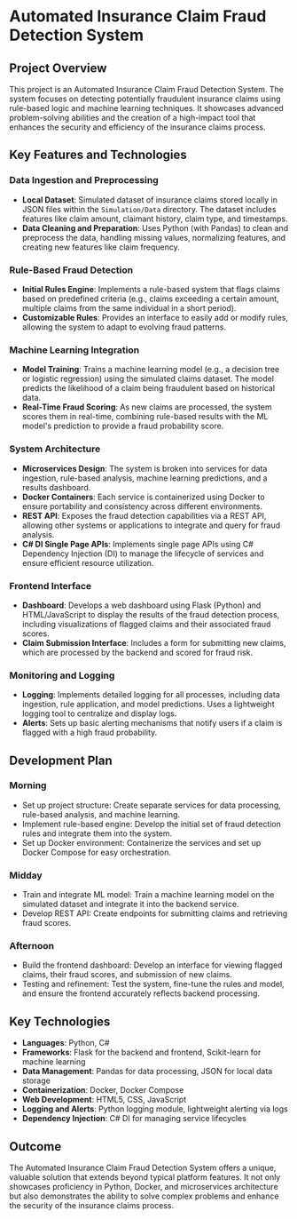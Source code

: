 # Automated Insurance Claim Fraud Detection System

## Project Overview

This project is an Automated Insurance Claim Fraud Detection System. The system focuses on detecting potentially fraudulent insurance claims using rule-based logic and machine learning techniques. It showcases advanced problem-solving abilities and the creation of a high-impact tool that enhances the security and efficiency of the insurance claims process.

## Key Features and Technologies

### Data Ingestion and Preprocessing
- **Local Dataset**: Simulated dataset of insurance claims stored locally in JSON files within the `Simulation/Data` directory. The dataset includes features like claim amount, claimant history, claim type, and timestamps.
- **Data Cleaning and Preparation**: Uses Python (with Pandas) to clean and preprocess the data, handling missing values, normalizing features, and creating new features like claim frequency.

### Rule-Based Fraud Detection
- **Initial Rules Engine**: Implements a rule-based system that flags claims based on predefined criteria (e.g., claims exceeding a certain amount, multiple claims from the same individual in a short period).
- **Customizable Rules**: Provides an interface to easily add or modify rules, allowing the system to adapt to evolving fraud patterns.

### Machine Learning Integration
- **Model Training**: Trains a machine learning model (e.g., a decision tree or logistic regression) using the simulated claims dataset. The model predicts the likelihood of a claim being fraudulent based on historical data.
- **Real-Time Fraud Scoring**: As new claims are processed, the system scores them in real-time, combining rule-based results with the ML model's prediction to provide a fraud probability score.

### System Architecture
- **Microservices Design**: The system is broken into services for data ingestion, rule-based analysis, machine learning predictions, and a results dashboard.
- **Docker Containers**: Each service is containerized using Docker to ensure portability and consistency across different environments.
- **REST API**: Exposes the fraud detection capabilities via a REST API, allowing other systems or applications to integrate and query for fraud analysis.
- **C# DI Single Page APIs**: Implements single page APIs using C# Dependency Injection (DI) to manage the lifecycle of services and ensure efficient resource utilization.

### Frontend Interface
- **Dashboard**: Develops a web dashboard using Flask (Python) and HTML/JavaScript to display the results of the fraud detection process, including visualizations of flagged claims and their associated fraud scores.
- **Claim Submission Interface**: Includes a form for submitting new claims, which are processed by the backend and scored for fraud risk.

### Monitoring and Logging
- **Logging**: Implements detailed logging for all processes, including data ingestion, rule application, and model predictions. Uses a lightweight logging tool to centralize and display logs.
- **Alerts**: Sets up basic alerting mechanisms that notify users if a claim is flagged with a high fraud probability.

## Development Plan

### Morning
- Set up project structure: Create separate services for data processing, rule-based analysis, and machine learning.
- Implement rule-based engine: Develop the initial set of fraud detection rules and integrate them into the system.
- Set up Docker environment: Containerize the services and set up Docker Compose for easy orchestration.

### Midday
- Train and integrate ML model: Train a machine learning model on the simulated dataset and integrate it into the backend service.
- Develop REST API: Create endpoints for submitting claims and retrieving fraud scores.

### Afternoon
- Build the frontend dashboard: Develop an interface for viewing flagged claims, their fraud scores, and submission of new claims.
- Testing and refinement: Test the system, fine-tune the rules and model, and ensure the frontend accurately reflects backend processing.

## Key Technologies

- **Languages**: Python, C#
- **Frameworks**: Flask for the backend and frontend, Scikit-learn for machine learning
- **Data Management**: Pandas for data processing, JSON for local data storage
- **Containerization**: Docker, Docker Compose
- **Web Development**: HTML5, CSS, JavaScript
- **Logging and Alerts**: Python logging module, lightweight alerting via logs
- **Dependency Injection**: C# DI for managing service lifecycles

## Outcome

The Automated Insurance Claim Fraud Detection System offers a unique, valuable solution that extends beyond typical platform features. It not only showcases proficiency in Python, Docker, and microservices architecture but also demonstrates the ability to solve complex problems and enhance the security of the insurance claims process.